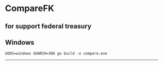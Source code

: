 # CompareFK
## for support federal treasury
## Windows
```
GOOS=windows GOARCH=386 go build -o compare.exe
```
---
